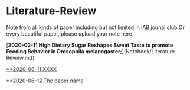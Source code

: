# Literature-Review

Note from all kinds of paper including but not limited in lAB jounal club
Or every beautiful paper, please upload your note here


[**2020-02-11 High Dietary Sugar Reshapes Sweet Taste to promote Feeding Behavior in Drosophila melanogaster;**](Notebook/Literature Review.md)


[**2020-06-11 XXXX](Notebook/061120.md)


[**2020-06-12 The paper name](Notebook/061220.md)
